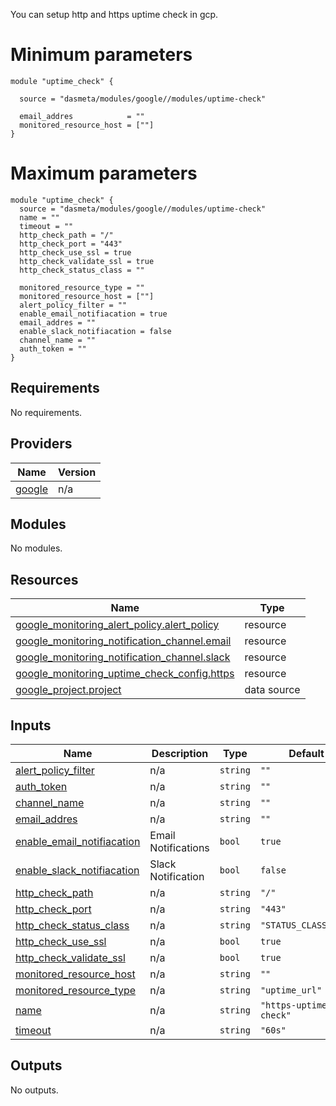 You can setup http and https uptime check in gcp.

# Minimum parameters
```
module "uptime_check" {

  source = "dasmeta/modules/google//modules/uptime-check"

  email_addres            = ""
  monitored_resource_host = [""]
}
```
# Maximum parameters 
```
module "uptime_check" {
  source = "dasmeta/modules/google//modules/uptime-check"
  name = ""
  timeout = ""
  http_check_path = "/"
  http_check_port = "443"
  http_check_use_ssl = true
  http_check_validate_ssl = true
  http_check_status_class = ""

  monitored_resource_type = ""
  monitored_resource_host = [""]
  alert_policy_filter = ""
  enable_email_notifiacation = true
  email_addres = ""
  enable_slack_notifiacation = false
  channel_name = ""
  auth_token = ""
}
```
<!-- BEGIN_TF_DOCS -->
## Requirements

No requirements.

## Providers

| Name | Version |
|------|---------|
| <a name="provider_google"></a> [google](#provider\_google) | n/a |

## Modules

No modules.

## Resources

| Name | Type |
|------|------|
| [google_monitoring_alert_policy.alert_policy](https://registry.terraform.io/providers/hashicorp/google/latest/docs/resources/monitoring_alert_policy) | resource |
| [google_monitoring_notification_channel.email](https://registry.terraform.io/providers/hashicorp/google/latest/docs/resources/monitoring_notification_channel) | resource |
| [google_monitoring_notification_channel.slack](https://registry.terraform.io/providers/hashicorp/google/latest/docs/resources/monitoring_notification_channel) | resource |
| [google_monitoring_uptime_check_config.https](https://registry.terraform.io/providers/hashicorp/google/latest/docs/resources/monitoring_uptime_check_config) | resource |
| [google_project.project](https://registry.terraform.io/providers/hashicorp/google/latest/docs/data-sources/project) | data source |

## Inputs

| Name | Description | Type | Default | Required |
|------|-------------|------|---------|:--------:|
| <a name="input_alert_policy_filter"></a> [alert\_policy\_filter](#input\_alert\_policy\_filter) | n/a | `string` | `""` | no |
| <a name="input_auth_token"></a> [auth\_token](#input\_auth\_token) | n/a | `string` | `""` | no |
| <a name="input_channel_name"></a> [channel\_name](#input\_channel\_name) | n/a | `string` | `""` | no |
| <a name="input_email_addres"></a> [email\_addres](#input\_email\_addres) | n/a | `string` | `""` | no |
| <a name="input_enable_email_notifiacation"></a> [enable\_email\_notifiacation](#input\_enable\_email\_notifiacation) | Email Notifications | `bool` | `true` | no |
| <a name="input_enable_slack_notifiacation"></a> [enable\_slack\_notifiacation](#input\_enable\_slack\_notifiacation) | Slack Notification | `bool` | `false` | no |
| <a name="input_http_check_path"></a> [http\_check\_path](#input\_http\_check\_path) | n/a | `string` | `"/"` | no |
| <a name="input_http_check_port"></a> [http\_check\_port](#input\_http\_check\_port) | n/a | `string` | `"443"` | no |
| <a name="input_http_check_status_class"></a> [http\_check\_status\_class](#input\_http\_check\_status\_class) | n/a | `string` | `"STATUS_CLASS_2XX"` | no |
| <a name="input_http_check_use_ssl"></a> [http\_check\_use\_ssl](#input\_http\_check\_use\_ssl) | n/a | `bool` | `true` | no |
| <a name="input_http_check_validate_ssl"></a> [http\_check\_validate\_ssl](#input\_http\_check\_validate\_ssl) | n/a | `bool` | `true` | no |
| <a name="input_monitored_resource_host"></a> [monitored\_resource\_host](#input\_monitored\_resource\_host) | n/a | `string` | `""` | no |
| <a name="input_monitored_resource_type"></a> [monitored\_resource\_type](#input\_monitored\_resource\_type) | n/a | `string` | `"uptime_url"` | no |
| <a name="input_name"></a> [name](#input\_name) | n/a | `string` | `"https-uptime-check"` | no |
| <a name="input_timeout"></a> [timeout](#input\_timeout) | n/a | `string` | `"60s"` | no |

## Outputs

No outputs.
<!-- END_TF_DOCS -->